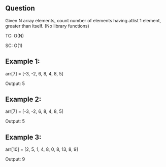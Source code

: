 Question
--
Given N array elements, count number of elements having atlist 1 element, greater than itself. (No library functions)

TC: O(N)

SC: O(1)

Example 1: 
--
arr[7] = [-3, -2, 6, 8, 4, 8, 5]

Output: 5

Example 2: 
--
arr[7] = [-3, -2, 6, 8, 4, 8, 5]

Output: 5

Example 3:
--
arr[10] = [2, 5, 1, 4, 8, 0, 8, 13, 8, 9]

Output: 9